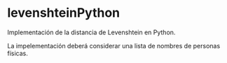 # levenshteinPython
Implementación de la distancia de Levenshtein en Python.

La impelementación deberá considerar una lista de nombres de personas físicas.
